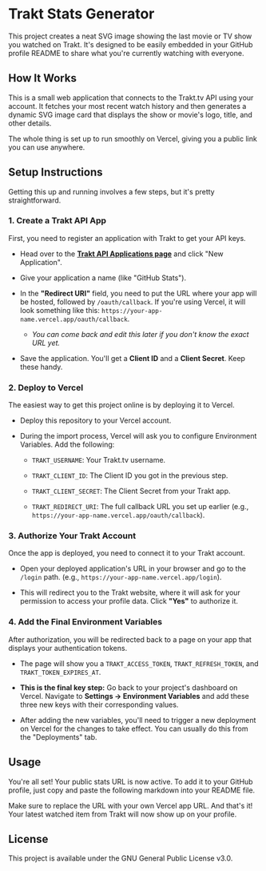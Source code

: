 # Trakt Stats Generator

This project creates a neat SVG image showing the last movie or TV show you watched on Trakt. It's designed to be easily embedded in your GitHub profile README to share what you're currently watching with everyone.

## How It Works

This is a small web application that connects to the Trakt.tv API using your account. It fetches your most recent watch history and then generates a dynamic SVG image card that displays the show or movie's logo, title, and other details.

The whole thing is set up to run smoothly on Vercel, giving you a public link you can use anywhere.

## Setup Instructions

Getting this up and running involves a few steps, but it's pretty straightforward.

### 1. Create a Trakt API App

First, you need to register an application with Trakt to get your API keys.

* Head over to the [**Trakt API Applications page**](https://trakt.tv/oauth/applications) and click "New Application".

* Give your application a name (like "GitHub Stats").

* In the **"Redirect URI"** field, you need to put the URL where your app will be hosted, followed by `/oauth/callback`. If you're using Vercel, it will look something like this: `https://your-app-name.vercel.app/oauth/callback`.

  * *You can come back and edit this later if you don't know the exact URL yet.*

* Save the application. You'll get a **Client ID** and a **Client Secret**. Keep these handy.

### 2. Deploy to Vercel

The easiest way to get this project online is by deploying it to Vercel.

* Deploy this repository to your Vercel account.

* During the import process, Vercel will ask you to configure Environment Variables. Add the following:

  * `TRAKT_USERNAME`: Your Trakt.tv username.

  * `TRAKT_CLIENT_ID`: The Client ID you got in the previous step.

  * `TRAKT_CLIENT_SECRET`: The Client Secret from your Trakt app.

  * `TRAKT_REDIRECT_URI`: The full callback URL you set up earlier (e.g., `https://your-app-name.vercel.app/oauth/callback`).

### 3. Authorize Your Trakt Account

Once the app is deployed, you need to connect it to your Trakt account.

* Open your deployed application's URL in your browser and go to the `/login` path. (e.g., `https://your-app-name.vercel.app/login`).

* This will redirect you to the Trakt website, where it will ask for your permission to access your profile data. Click **"Yes"** to authorize it.

### 4. Add the Final Environment Variables

After authorization, you will be redirected back to a page on your app that displays your authentication tokens.

* The page will show you a `TRAKT_ACCESS_TOKEN`, `TRAKT_REFRESH_TOKEN`, and `TRAKT_TOKEN_EXPIRES_AT`.

* **This is the final key step:** Go back to your project's dashboard on Vercel. Navigate to **Settings -> Environment Variables** and add these three new keys with their corresponding values.

* After adding the new variables, you'll need to trigger a new deployment on Vercel for the changes to take effect. You can usually do this from the "Deployments" tab.

## Usage

You're all set! Your public stats URL is now active. To add it to your GitHub profile, just copy and paste the following markdown into your README file.

Make sure to replace the URL with your own Vercel app URL.
And that's it! Your latest watched item from Trakt will now show up on your profile.

## License

This project is available under the GNU General Public License v3.0.
